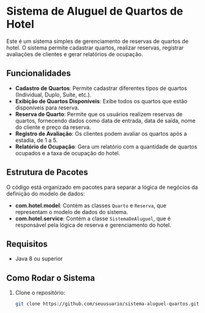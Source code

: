 # Sistema de Aluguel de Quartos de Hotel

Este é um sistema simples de gerenciamento de reservas de quartos de hotel. O sistema permite cadastrar quartos, realizar reservas, registrar avaliações de clientes e gerar relatórios de ocupação.

## Funcionalidades

- **Cadastro de Quartos**: Permite cadastrar diferentes tipos de quartos (Individual, Duplo, Suíte, etc.).
- **Exibição de Quartos Disponíveis**: Exibe todos os quartos que estão disponíveis para reserva.
- **Reserva de Quarto**: Permite que os usuários realizem reservas de quartos, fornecendo dados como data de entrada, data de saída, nome do cliente e preço da reserva.
- **Registro de Avaliação**: Os clientes podem avaliar os quartos após a estadia, de 1 a 5.
- **Relatório de Ocupação**: Gera um relatório com a quantidade de quartos ocupados e a taxa de ocupação do hotel.

## Estrutura de Pacotes

O código está organizado em pacotes para separar a lógica de negócios da definição do modelo de dados:

- **com.hotel.model**: Contém as classes `Quarto` e `Reserva`, que representam o modelo de dados do sistema.
- **com.hotel.service**: Contém a classe `SistemaDeAluguel`, que é responsável pela lógica de reserva e gerenciamento do hotel.

## Requisitos

- Java 8 ou superior

## Como Rodar o Sistema

1. Clone o repositório:
   ```bash
   git clone https://github.com/seuusuario/sistema-aluguel-quartos.git
